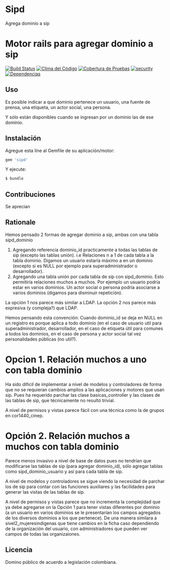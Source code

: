 # Sipd
Agrega dominio a sip

# Motor rails para agregar dominio a sip
[![Build Status](https://semaphoreci.com/api/v1/vtamara/sipd/branches/master/badge.svg)](https://semaphoreci.com/vtamara/sipd) [![Clima del Código](https://codeclimate.com/github/pasosdeJesus/sipd/badges/gpa.svg)](https://codeclimate.com/github/pasosdeJesus/sipd) [![Cobertura de Pruebas](https://codeclimate.com/github/pasosdeJesus/sipd/badges/coverage.svg)](https://codeclimate.com/github/pasosdeJesus/sipd) [![security](https://hakiri.io/github/pasosdeJesus/sipd/master.svg)](https://hakiri.io/github/pasosdeJesus/sipd/master) [![Dependencias](https://gemnasium.com/pasosdeJesus/sipd.svg)](https://gemnasium.com/pasosdeJesus/sipd) 


## Uso

Es posible indicar a que dominio pertenece un usuario, una fuente de prensa,
una etiqueta, un actor social, una persona.

Y sólo están disponibles cuando se ingresan por un dominio las de ese dominio.



## Instalación
Agregue esta líne al Gemfile de su aplicación/motor:

```ruby
gem 'sipd'
```

Y ejecute:
```bash
$ bundle
```

## Contribuciones

Se aprecian

## Rationale

Hemos pensado 2 formas de agregar dominio a sip, ambas con una tabla 
	sipd_dominio

1. Agregando referencia dominio_id practicamente a todas las tablas de sip
   (excepto las tablas unión). i.e Relaciones n a 1 de cada tabla a la 
   tabla dominio.  Digamos un usuario estaría máximo a en un dominio (excepto
   si es NULL por ejemplo para superadministrador o desarrollador).
2. Agregando una tabla unión por cada tabla de sip con sipd_dominio.
   Esto permitiría relaciones muchos a muchos. Por ejemplo un usuario podría
   estar en varios dominios.   Un actor social o persona podría asociarse a 
   varios dominios (digamos para disminuir repetición).


La opción 1 nos parece más similar a LDAP.
La opción 2 nos parece más expresiva (y compleja?) que LDAP.

Hemos pensando esta convención: Cuando dominio_id se deja en NULL en un 
registro es porque aplica a todo dominio (en el caso de usuario
util para superadministrador, desarrollador, en el caso de
etiqueta útil  para comunes a todos los dominios, en el
caso de persona y actor social tal vez personalidades públicas (no util?).

# Opcion 1. Relación muchos a uno con tabla dominio
   Ha sido dificil de implementar a nivel de modelos y controladores
   de forma que no se requieran cambios amplios a las aplicaciones y
   motores que usan sip.   Pues ha requerido parchar las clase
   basicas_controller y las clases de las tablas de sip, que técnicamente
   no resultó trivial.
 
   A nivel de permisos y vistas parece fácil con una técnica como la de grupos
   en cor1440_cinep.


# Opción 2. Relación muchos a muchos con tabla dominio
  Parece menos invasivo a nivel de base de datos pues no tendrían
  que modificarse las tablas de sip (para agregar dominio_id), sólo
  agregar tablas como sipd_dominio_usuario y así para cada tabla
  de sip.
  
  A nivel de modelos y controladores se sigue viendo la necesidad de parchar
  los de sip para contar con las funciones auxiliares y las facilidades
  para generar las vistas de las tablas de sip.

  A nivel de permisos y vistas parece que no incrementa la complejidad que ya
  debe agregarse on la Opción 1 para tener vistas diferentes por dominio
  (a un usuario en varios dominios se le presentarían los campos
   agregados de los diversos dominios a los que pertenece).
  De una manera similara a sivel2_mujeresindigenas que tiene cambios en
  la ficha caso dependiendo de la organización del usuario, con 
  administradores que pueden ver campos de todas las organizaiones.


## Licencia

Domino público de acuerdo a legislación colombiana.
